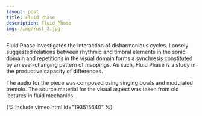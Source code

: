 ```yaml
---
layout: post
title: Fluid Phase
description: Fluid Phase
img: /img/rust_2.jpg
---
```


Fluid Phase investigates the interaction of disharmonious cycles. Loosely suggested relations between rhythmic and timbral elements in the sonic domain and repetitions in the visual domain forms a synchresis constituted by an ever-changing pattern of mappings. As such, Fluid Phase is a study in the productive capacity of differences.

The audio for the piece was composed using singing bowls and modulated tremolo. The source material for the visual aspect was taken from old lectures in fluid mechanics.

{% include vimeo.html id="193515640" %}
